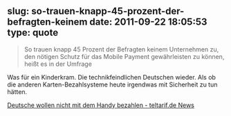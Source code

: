 slug: so-trauen-knapp-45-prozent-der-befragten-keinem
date: 2011-09-22 18:05:53
type: quote
---

> So trauen knapp 45 Prozent der Befragten keinem Unternehmen zu, den nötigen Schutz für das Mobile Payment gewährleisten zu können, heißt es in der Umfrage

Was für ein Kinderkram. Die technikfeindlichen Deutschen wieder. Als ob die anderen Karten-Bezahlsysteme heute irgendwas mit Sicherheit zu tun hätten.

 [Deutsche wollen nicht mit dem Handy bezahlen - teltarif.de News](http://www.teltarif.de/umfrage-handy-bezahlen-deutsche/news/44064.html)
